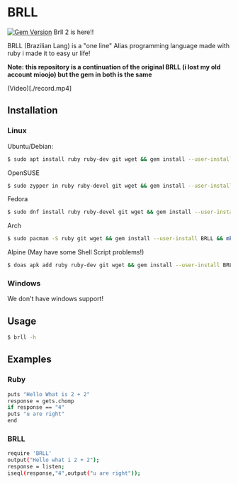 # BRLL
[![Gem Version](https://badge.fury.io/rb/BRLL.svg)](https://badge.fury.io/rb/BRLL)
Brll 2 is here!!

BRLL (Brazilian Lang) is a "one line" Alias programming language made with ruby
i made it to easy ur life!

**Note: this repository is a continuation of the original BRLL (i lost my old account mioojo) but the gem in both is the same** 

(Video)[./record.mp4]

## Installation

### Linux
Ubuntu/Debian:

```sh
$ sudo apt install ruby ruby-dev git wget && gem install --user-install BRLL && mkdir brll-workspace && cd brll-workspace && wget -q https://raw.githubusercontent.com/southernclaim/BRLL/refs/heads/main/brll && chmod +x ./brll && sudo mv ./brll /usr/local/bin/ && cd .. && rm -rf brll-workspace && echo "BRLL Installed! use $ brll -h"
```

OpenSUSE

```sh
$ sudo zypper in ruby ruby-devel git wget && gem install --user-install BRLL && mkdir brll-workspace && cd brll-workspace && wget -q https://raw.githubusercontent.com/southernclaim/BRLL/refs/heads/main/brll && chmod +x ./brll && sudo mv ./brll /usr/local/bin/ && cd .. && rm -rf brll-workspace && echo "BRLL Installed! use $ brll -h"
```

Fedora

```sh
$ sudo dnf install ruby ruby-devel git wget && gem install --user-install BRLL && mkdir brll-workspace && cd brll-workspace && wget -q https://raw.githubusercontent.com/southernclaim/BRLL/refs/heads/main/brll && chmod +x ./brll && sudo mv ./brll /usr/local/bin/ && cd .. && rm -rf brll-workspace && echo "BRLL Installed! use $ brll -h"
```

Arch

```sh
$ sudo pacman -S ruby git wget && gem install --user-install BRLL && mkdir brll-workspace && cd brll-workspace && wget -q https://raw.githubusercontent.com/southernclaim/BRLL/refs/heads/main/brll && chmod +x ./brll && sudo mv ./brll /usr/local/bin/ && cd .. && rm -rf brll-workspace && echo "BRLL Installed! use $ brll -h"
```

Alpine (May have some Shell Script problems!)

```sh
$ doas apk add ruby ruby-dev git wget && gem install --user-install BRLL && mkdir brll-workspace && cd brll-workspace && wget -q https://raw.githubusercontent.com/southernclaim/BRLL/refs/heads/main/brll && chmod +x ./brll && sudo mv ./brll /usr/local/bin/ && cd .. && rm -rf brll-workspace && echo "BRLL Installed! use $ brll -h"
```

### Windows
We don't have windows support!


## Usage
```sh
$ brll -h
```

## Examples

### Ruby
```sh
puts "Hello What is 2 + 2"
response = gets.chomp
if response == "4"
puts "u are right"
end
```
### BRLL
```sh
require 'BRLL'
output("Hello what i 2 + 2");
response = listen;
iseql(response,"4",output("u are right"));
```


